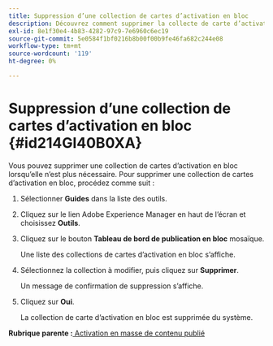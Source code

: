 ```yaml
---
title: Suppression d’une collection de cartes d’activation en bloc
description: Découvrez comment supprimer la collecte de carte d’activation en bloc dans AEM Guides.
exl-id: 8e1f30e4-4b83-4282-97c9-7e6960c6ec19
source-git-commit: 5e0584f1bf0216b8b00f00b9fe46fa682c244e08
workflow-type: tm+mt
source-wordcount: '119'
ht-degree: 0%

---
```


# Suppression d’une collection de cartes d’activation en bloc {#id214GI40B0XA}

Vous pouvez supprimer une collection de cartes d’activation en bloc lorsqu’elle n’est plus nécessaire. Pour supprimer une collection de cartes d’activation en bloc, procédez comme suit :

1. Sélectionner **Guides** dans la liste des outils.

1. Cliquez sur le lien Adobe Experience Manager en haut de l’écran et choisissez **Outils**.

1. Cliquez sur le bouton **Tableau de bord de publication en bloc** mosaïque.

   Une liste des collections de cartes d’activation en bloc s’affiche.

1. Sélectionnez la collection à modifier, puis cliquez sur **Supprimer**.

   Un message de confirmation de suppression s’affiche.

1. Cliquez sur **Oui**.

   La collection de carte d’activation en bloc est supprimée du système.


**Rubrique parente :**[ Activation en masse de contenu publié](conf-bulk-activation.md)
